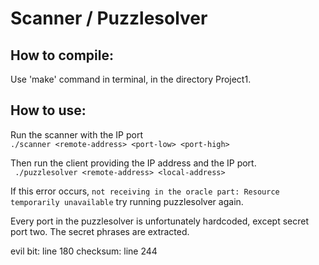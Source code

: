 # Scanner / Puzzlesolver 

## How to compile: 
Use 'make' command in terminal, in the directory Project1. 


## How to use: 
Run the scanner with the IP port \
``` ./scanner <remote-address> <port-low> <port-high> ```

Then run the client providing the IP address and the IP port. \
``` ./puzzlesolver <remote-address> <local-address>```

If this error occurs, ```not receiving in the oracle part: Resource temporarily unavailable```
 try running puzzlesolver again. 

Every port in the puzzlesolver is unfortunately hardcoded, except secret port two. The secret phrases are extracted. 

evil bit: line 180
checksum: line 244

